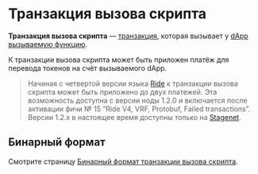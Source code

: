 # Транзакция вызова скрипта

**Транзакция вызова скрипта** — [транзакция](/ru/blockchain/transaction/), которая вызывает у [dApp](/ru/blockchain/account/dapp) [вызываемую функцию](/ru/ride/functions/callable-function).

К транзакции вызова скрипта может быть приложен платёж для перевода токенов на счёт вызываемого dApp.

> Начиная с четвертой версии языка [Ride](/ru/ride/) к транзакции вызова скрипта может быть приложено до двух платежей. Эта возможность доступна с версии ноды 1.2.0 и включается после активации фичи №&nbsp;15 “Ride V4, VRF, Protobuf, Failed transactions”. Версии 1.2.x в настоящее время доступны только на [Stagenet](/ru/blockchain/blockchain-network/stage-network).

## Бинарный формат

Смотрите страницу [Бинарный формат транзакции вызова скрипта](/ru/blockchain/binary-format/transaction-binary-format/invoke-script-transaction-binary-format).
